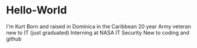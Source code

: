 # Hello-World
I'm Kurt
Born and raised in Dominica in the Caribbean
20 year Army veteran
new to IT (just graduated)
Interning at NASA
IT Security
New to coding and github
